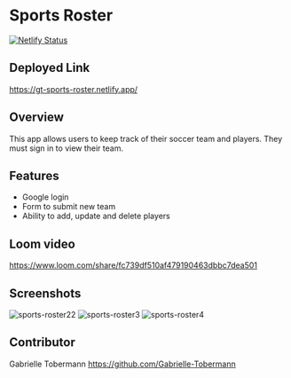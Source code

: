 # Sports Roster
[![Netlify Status](https://api.netlify.com/api/v1/badges/f29bf446-57a7-436d-8cd1-fb5850c43b53/deploy-status)](https://app.netlify.com/sites/gt-sports-roster/deploys)

## Deployed Link 
https://gt-sports-roster.netlify.app/

## Overview 
This app allows users to keep track of their soccer team and players. They must sign in to view their team. 

## Features
- Google login 
- Form to submit new team 
- Ability to add, update and delete players 

## Loom video
https://www.loom.com/share/fc739df510af479190463dbbc7dea501

## Screenshots
![sports-roster22](https://user-images.githubusercontent.com/76187279/117546994-cced9200-aff2-11eb-97b9-b7d203a3e499.png)
![sports-roster3](https://user-images.githubusercontent.com/76187279/117546826-0f629f00-aff2-11eb-9609-4c2c4ee7af35.png)
![sports-roster4](https://user-images.githubusercontent.com/76187279/117546830-15588000-aff2-11eb-95da-b4041197226f.png)


## Contributor
Gabrielle Tobermann 
https://github.com/Gabrielle-Tobermann

